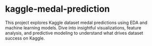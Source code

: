 # kaggle-medal-prediction
 This project explores Kaggle dataset medal predictions using EDA and machine learning models. Dive into insightful visualizations, feature analysis, and predictive modeling to understand what drives dataset success on Kaggle.
